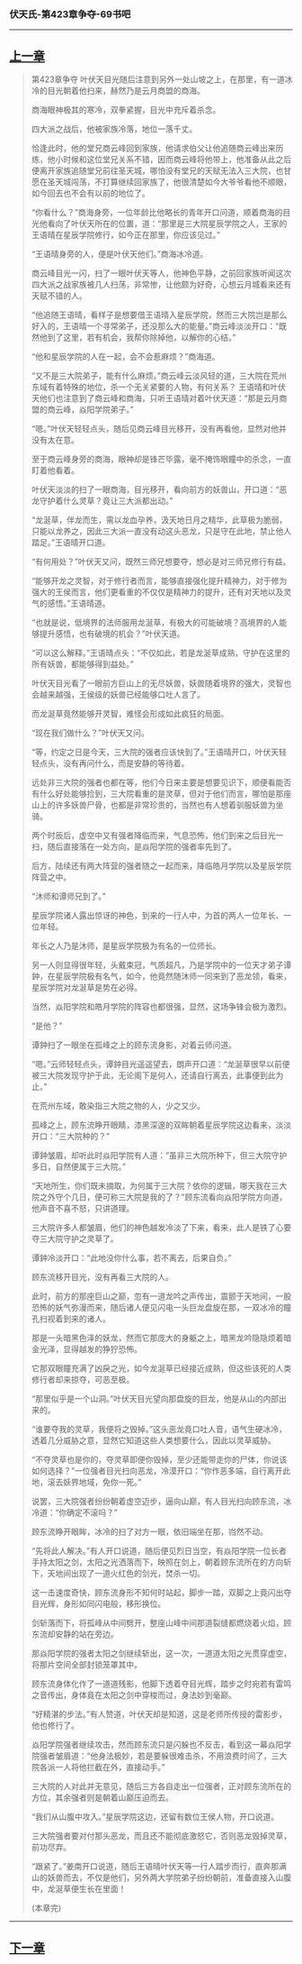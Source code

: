 ### 伏天氏-第423章争夺-69书吧

--------
[上一章](./cca23e4e8b9986f55147a5b31fb8c37a.md)
--------


>
>
>
>第423章争夺
>叶伏天目光随后注意到另外一处山坡之上，在那里，有一道冰冷的目光朝着他扫来，赫然乃是云月商盟的商海。
>
>商海眼神极其的寒冷，双拳紧握，目光中充斥着杀念。
>
>四大派之战后，他被家族冷落，地位一落千丈。
>
>恰逢此时，他的堂兄商云峰回到家族，他请求伯父让他追随商云峰出来历练，他小时候和这位堂兄关系不错，因而商云峰将他带上，他准备从此之后便离开家族追随堂兄前往圣天城，哪怕没有堂兄的天赋无法入三大院，也甘愿在圣天城闯荡，不打算继续回家族了，他很清楚如今大爷爷看他不顺眼，如今回去也不会有以前的地位了。
>
>“你看什么？”商海身旁，一位年龄比他略长的青年开口问道，顺着商海的目光他看向了叶伏天所在的位置，道：“那里是三大院星辰学院之人，王家的王语晴在星辰学院修行，如今正在那里，你应该见过。”
>
>“王语晴身旁的人，便是叶伏天他们。”商海冰冷道。
>
>商云峰目光一闪，扫了一眼叶伏天等人，他神色平静，之前回家族听闻这次四大派之战家族被几人扫荡，非常惨，让他颇为好奇，心想云月城看来还有天赋不错的人。
>
>“他追随王语晴，看样子是想要借王语晴入星辰学院，然而三大院岂是那么好入的，王语晴一个寻常弟子，还没那么大的能量。”商云峰淡淡开口：“既然他到了这里，若有机会，我帮你除掉他，以解你的心结。”
>
>“他和星辰学院的人在一起，会不会惹麻烦？”商海道。
>
>“又不是三大院弟子，能有什么麻烦。”商云峰云淡风轻的道，三大院在荒州东域有着特殊的地位，杀一个无关紧要的人物，有何关系？
>王语晴和叶伏天他们也注意到了商云峰和商海，只听王语晴对着叶伏天道：“那是云月商盟的商云峰，焱阳学院弟子。”
>
>“嗯。”叶伏天轻轻点头，随后见商云峰目光移开，没有再看他，显然对他并没有太在意。
>
>至于商云峰身旁的商海，眼神却是锋芒毕露，毫不掩饰眼瞳中的杀念，一直盯着他看着。
>
>叶伏天淡淡的扫了一眼商海，目光移开，看向前方的妖兽山，开口道：“恶龙守护着什么灵草？竟让三大派都出动。”
>
>“龙涎草，伴龙而生，需以龙血孕养，汲天地日月之精华，此草极为脆弱，只能以龙养之，因此三大派一直没有动这头恶龙，只是守在此地，禁止他人踏足。”王语晴开口道。
>
>“有何用处？”叶伏天又问，既然三师兄想要夺，想必是对三师兄修行有益。
>
>“能够开龙之灵智，对于修行者而言，能够直接强化提升精神力，对于修为强大的王侯而言，他们更看重的不仅仅是精神力的提升，还有对天地以及灵气的感悟。”王语晴道。
>
>“也就是说，低境界的法师服用龙涎草，有极大的可能破境？高境界的人能够提升感悟，也有破境的机会？”叶伏天道。
>
>“可以这么解释。”王语晴点头：“不仅如此，若是龙涎草成熟，守护在这里的所有妖兽，都能够得到益处。”
>
>叶伏天目光看了一眼前方巨山上的无尽妖兽，妖兽随着境界的强大，灵智也会越来越强，王侯级的妖兽已经能够口吐人言了。
>
>而龙涎草竟然能够开灵智，难怪会形成如此疯狂的局面。
>
>“现在我们做什么？”叶伏天又问。
>
>“等，约定之日是今天，三大院的强者应该快到了。”王语晴开口，叶伏天轻轻点头，没有再问什么，而是安静的等待着。
>
>远处非三大院的强者也都在等，他们今日来主要是想要见识下，顺便看能否有什么好处能够捡到，三大院看重的是灵草，但对于他们而言，哪怕是那座山上的许多妖兽尸骨，也都是非常珍贵的，当然也有人想着驯服妖兽为坐骑。
>
>两个时辰后，虚空中又有强者降临而来，气息恐怖，他们到来之后目光一扫，随后直接落在一处方向，是焱阳学院的强者率先到了。
>
>后方，陆续还有两大阵营的强者随之一起而来，降临皓月学院以及星辰学院阵营之中。
>
>“沐师和谭师兄到了。”
>
>星辰学院诸人露出惊讶的神色，到来的一行人中，为首的两人一位年长、一位年轻。
>
>年长之人乃是沐师，是星辰学院极为有名的一位师长。
>
>另一人则显得很年轻，头戴束冠，气质超凡，乃是学院中的一位天才弟子谭鈡，在星辰学院极有名气，如今，他竟然随沐师一同来到了恶龙领，看来，星辰学院对龙涎草是势在必得。
>
>当然，焱阳学院和皓月学院的阵容也都很强，显然，这场争锋会极为激烈。
>
>“是他？”
>
>谭鈡扫了一眼坐在孤峰之上的顾东流身影，对着云师问道。
>
>“嗯。”云师轻轻点头，谭鈡目光遥遥望去，朗声开口道：“龙涎草很早以前便被三大院发现守护于此，无论阁下是何人，还请自行离去，此事便到此为止。”
>
>在荒州东域，敢染指三大院之物的人，少之又少。
>
>孤峰之上，顾东流睁开眼睛，漆黑深邃的双眸朝着星辰学院这边看来，淡淡开口：“三大院种的？”
>
>谭鈡皱眉，却听此时焱阳学院有人道：“虽非三大院所种下，但三大院守护多日，自然便属于三大院。”
>
>“天地所生，你们既未摘取，为何属于三大院？依你的逻辑，哪天我在三大院之外守个几日，便可称三大院是我的了？”顾东流看向焱阳学院方向道，他声音不喜不怒，只讲道理。
>
>三大院许多人都皱眉，他们的神色越发冷淡了下来，看来，此人是铁了心要夺三大院守护之灵草了。
>
>谭鈡冷淡开口：“此地没你什么事，若不离去，后果自负。”
>
>顾东流移开目光，没有再看三大院的人。
>
>此时，前方的那座巨山之巅，忽有一道龙吟之声传出，震颤于天地间，一股恐怖的妖气弥漫而来，随后诸人便见闪电一头巨龙盘旋在那，一双冰冷的瞳孔扫视着到来的诸人。
>
>那是一头暗黑色泽的妖龙，然而它那庞大的身躯之上，暗黑龙吟隐隐烦着暗金光泽，显得越发的狰狞恐怖。
>
>它那双眼瞳充满了凶戾之光，如今龙涎草已经接近成熟，但这些该死的人类修行者却来掠夺，可恶至极。
>
>“那里似乎是一个山洞。”叶伏天目光望向那盘旋的巨龙，他是从山的内部出来的。
>
>“谁要夺我的灵草，我便将之毁掉。”这头恶龙竟口吐人音，语气生硬冰冷，透着几分威胁之意，显然它知道这些人类想要什么，因此以灵草威胁。
>
>“不夺灵草也是你的，夺灵草即便你毁掉，至少还能带走你的尸体，你说该如何选择？”一位强者目光扫向恶龙，冷漠开口：“你作恶多端，自行离开此地，滚去妖界地域，免你一死。”
>
>说罢，三大院强者纷纷朝着虚空迈步，逼向山巅，有人目光扫向顾东流，冰冷道：“你确定不滚吗？”
>
>顾东流睁开眼眸，冰冷的扫了对方一眼，依旧端坐在那，岿然不动。
>
>“先将此人解决。”有人开口说道，随后便见烈日当空，有焱阳学院一位长者手持太阳之剑，太阳之光洒落而下，映照在剑上，朝着顾东流所在的方向斩下，天地间出现了一道火红色的剑光，焚杀一切。
>
>这一击速度奇快，顾东流身形不知何时站起，脚步一踏，双脚之上竟闪出夺目光辉，身形如同闪电般，移形换位。
>
>剑斩落而下，将孤峰从中间劈开，整座山峰中间那道裂缝都燃烧着火焰，顾东流却安静的站在旁边。
>
>那焱阳学院的强者太阳之剑继续斩出，这一次，一道道太阳之光贯穿虚空，将那片空间全部封锁笼罩其中。
>
>顾东流身体化作了一道道残影，他脚下透着夺目光辉，踏步之时宛若有雷鸣之音传出，身体竟在太阳之剑中穿梭而过，身法妙到毫巅。
>
>“好精湛的步法。”有人赞道，叶伏天却是知道，这是老师所传授的雷影步，他也修行了。
>
>焱阳学院强者继续攻击，然而顾东流只是闪躲也不反击，看到这一幕焱阳学院强者皱眉道：“他身法极妙，若是要躲很难击杀，不用浪费时间了，三大院各派一人将他拦截在外，直接动手。”
>
>三大院的人对此并无意见，随后三方各自走出一位强者，正对顾东流所在的方位，其余强者则是朝着山巅压迫而去。
>
>“我们从山腹中攻入。”星辰学院这边，还留有数位王侯人物，开口说道。
>
>三大院强者要对付那头恶龙，而且还不能彻底激怒它，否则恶龙毁掉灵草，前功尽弃。
>
>“跟紧了。”姜南开口说道，随后王语晴叶伏天等一行人踏步而行，直奔那满山的妖兽而去，不仅是他们，另外两大学院弟子纷纷朝前，准备直接入山腹中，龙涎草便生长在里面！
>
>(本章完)
>
>

--------
[下一章](./f22fe7ae3b006cd361f17d73949a24cb.md)
--------
